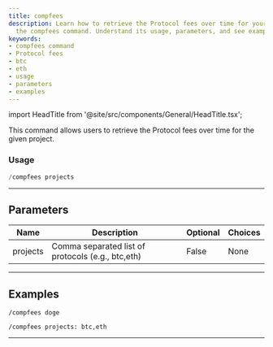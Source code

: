 ```yaml
---
title: compfees
description: Learn how to retrieve the Protocol fees over time for your projects using
  the compfees command. Understand its usage, parameters, and see examples.
keywords:
- compfees command
- Protocol fees
- btc
- eth
- usage
- parameters
- examples
---
```


import HeadTitle from '@site/src/components/General/HeadTitle.tsx';

<HeadTitle title="compfees - Crypto - Telegram - Reference | OpenBB Bot Docs" />

This command allows users to retrieve the Protocol fees over time for the given project.

### Usage

```python wordwrap
/compfees projects
```

---

## Parameters

| Name | Description | Optional | Choices |
| ---- | ----------- | -------- | ------- |
| projects | Comma separated list of protocols (e.g., btc,eth) | False | None |


---

## Examples

```
/compfees doge
```

```
/compfees projects: btc,eth
```

---
